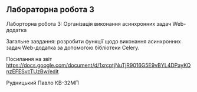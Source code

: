 ## Лабораторна робота 3

Лаборторна робота 3: Організація виконання асинхронних задач Web-додатка

Загальне завдання: розробити функції щодо виконання асинхронних задач Web-додатка за допомогою бібліотеки Celery.

Посилання на звіт https://docs.google.com/document/d/1xrcptjNuTjR9016G5E9vBYL4DPayKOnzEFESvcTUzBw/edit

Рудницький Павло КВ-32МП